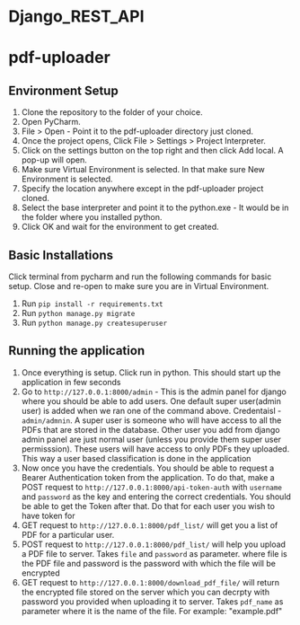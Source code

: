 # Django_REST_API

# pdf-uploader


## Environment Setup
1. Clone the repository to the folder of your choice.
2. Open PyCharm.
3. File > Open - Point it to the pdf-uploader directory just cloned.
4. Once the project opens, Click File > Settings > Project Interpreter.
5. Click on the settings button on the top right and then click Add local. A pop-up will open.
6. Make sure Virtual Environment is selected. In that make sure New Environment is selected.
7. Specify the location anywhere except in the pdf-uploader project cloned.
8. Select the base interpreter and point it to the python.exe - It would be in the folder where you installed python.
9. Click OK and wait for the environment to get created.

## Basic Installations
Click terminal from pycharm and run the following commands for basic setup. Close and re-open to make sure you are in Virtual Environment.
1. Run `pip install -r requirements.txt`
2. Run `python manage.py migrate`
3. Run `python manage.py createsuperuser`


## Running the application
1. Once everything is setup. Click run in python. This should start up the application in few seconds
2. Go to `http://127.0.0.1:8000/admin` - This is the admin panel for django where you should be able to add users. One default super user(admin user) is added when we ran one of the command above. Credentaisl - `admin/admnin`. A super user is someone who will have access to all the PDFs that are stored in the database. Other user you add from django admin panel are just normal user (unless you provide them super user permisssion). These users will have access to only PDFs they uploaded. This way a user based classification is done in the application
3. Now once you have the credentials. You should be able to request a Bearer Authentication token from the application. To do that, make a POST request to `http://127.0.0.1:8000/api-token-auth` with `username` and `password` as the key and entering the correct credentials. You should be able to get the Token after that. Do that for each user you wish to have token for
4. GET request to `http://127.0.0.1:8000/pdf_list/` will get you a list of PDF for a particular user.
5. POST request to `http://127.0.0.1:8000/pdf_list/` will help you upload a PDF file to server. Takes `file` and `password` as parameter. where file is the PDF file and password is the password with which the file will be encrypted
6. GET request to `http://127.0.0.1:8000/download_pdf_file/` will return the encrypted file stored on the server which you can decrpty with password you provided when uploading it to server. Takes `pdf_name` as parameter where it is the name of the file. For example: "example.pdf"
